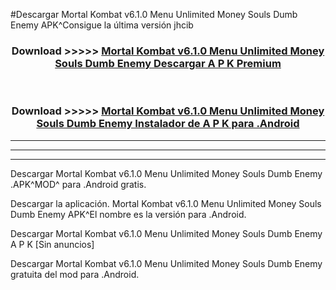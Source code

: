 #Descargar Mortal Kombat v6.1.0 Menu Unlimited Money Souls Dumb Enemy  APK^Consigue la última versión jhcib



<div align="center">
<h3>Download >>>>> <a href="https://es-sites.web.app/?es= Mortal Kombat v6.1.0 Menu Unlimited Money Souls Dumb Enemy ">Mortal Kombat v6.1.0 Menu Unlimited Money Souls Dumb Enemy  Descargar A P K Premium</a></h3><br>

<h3>Download >>>>> <a href="https://es-sites.web.app/?es= Mortal Kombat v6.1.0 Menu Unlimited Money Souls Dumb Enemy ">Mortal Kombat v6.1.0 Menu Unlimited Money Souls Dumb Enemy  Instalador de A P K para .Android</a></h3>
</div>


----------------------------------------------------------

----------------------------------------------------------

----------------------------------------------------------

Descargar Mortal Kombat v6.1.0 Menu Unlimited Money Souls Dumb Enemy  .APK^MOD^ para .Android gratis.

Descargar la aplicación. Mortal Kombat v6.1.0 Menu Unlimited Money Souls Dumb Enemy  APK^El nombre es la versión para .Android.

Descargar Mortal Kombat v6.1.0 Menu Unlimited Money Souls Dumb Enemy  A P K [Sin anuncios]

Descargar Mortal Kombat v6.1.0 Menu Unlimited Money Souls Dumb Enemy  gratuita del mod para .Android.